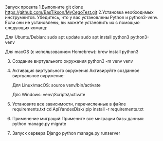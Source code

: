 Запуск проекта
1.Выполните git clone https://github.com/BasTikson/MyCegoTest.git
2.Установка необходимых инструментов.
  Убедитесь, что у вас установлены Python и python3-venv. Если они не установлены, вы можете установить их с помощью следующих команд:

  Для Ubuntu/Debian:
  sudo apt update
  sudo apt install python3 python3-venv
  
  Для macOS (с использованием Homebrew):
  brew install python3

3. Создание виртуального окружения
   python3 -m venv venv

4. Активация виртуального окружения
   Активируйте созданное виртуальное окружение:
   
   Для Linux/macOS:
   source venv/bin/activate
   
   Для Windows:
   venv\Scripts\activate

5. Установите все зависимости, перечисленные в файле requirements.txt
   cd ApiYandexDisk/
   pip install -r requirements.txt

6. Применение миграций
   Примените все миграции базы данных:
   python manage.py migrate

7. Запуск сервера Django
   python manage.py runserver
